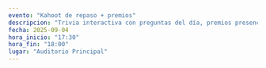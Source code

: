 ```yaml
---
evento: "Kahoot de repaso + premios"
descripcion: "Trivia interactiva con preguntas del día, premios presenciales."
fecha: 2025-09-04
hora_inicio: "17:30"
hora_fin: "18:00"
lugar: "Auditorio Principal"
---
```

